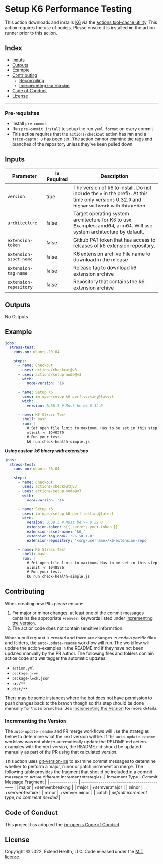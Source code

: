 # Setup K6 Performance Testing

This action downloads and installs [K6](https://k6.io/) via the [Actions tool-cache utility](https://github.com/actions/toolkit/tree/main/packages/tool-cache).  This action requires the use of nodejs.  Please ensure
it is installed on the action runner prior to this action.

## Index

- [Inputs](#inputs)
- [Outputs](#outputs)
- [Example](#example)
- [Contributing](#contributing)
  - [Recompiling](#recompiling)
  - [Incrementing the Version](#incrementing-the-version)
- [Code of Conduct](#code-of-conduct)
- [License](#license)

---
### Pre-requisites

- Install `pre-commit`
- Run `pre-commit install` to setup the run `yaml format` on every commit
- This action requires that the `actions/checkout` action has run and a `fetch-depth: 0` has been set.  The action cannot examine the tags and branches of the repository unless they've been pulled down.

## Inputs

| Parameter                 | Is Required | Description                                                                                                                                    |
| ------------------------- | ----------- | ---------------------------------------------------------------------------------------------------------------------------------------------- |
| `version`                 | true        | The version of k6 to install.  Do not include the `v` in the prefix.  At this time only versions 0.32.0 and higher will work with this action. |
| `architecture`            | false       | Target operating system architecture for K6 to use. Examples: amd64, arm64. Will use system architecture by default.                           |
| `extension-token`         | false       | Github PAT token that has access to releases of k6 extension repository.                                                                       |
| `extension-asset-name`    | false       | K6 extension archive File name to download in the release                                                                   |
| `extension-tag-name`      | false       | Release tag to download k6 extension archive.                                          |
| `extension-repository`    | false       | Repository that contains the k6 extension archive.                                          |

## Outputs

No Outputs

## Example

```yml
jobs:
  stress-test:
    runs-on: ubuntu-20.04

    steps:
      - name: Checkout
        uses: actions/checkout@v3
      - uses: actions/setup-node@v3
        with:
          node-version: '16'

      - name: Setup K6
        uses: im-open/setup-k6-perf-testing@latest
        with:
          version: 0.38.3 # Must be >= 0.32.0

      - name: K6 Stress Test
        shell: bash
        run: |
          # Set open file limit to maximum. Has to be set in this step to take affect.
          ulimit -n 1048576
          # Run your test.
          k6 run check-health-simple.js
```

***Using custom k6 binary with extensions***

```yml
jobs:
  stress-test:
    runs-on: ubuntu-20.04

    steps:
      - name: Checkout
        uses: actions/checkout@v3
      - uses: actions/setup-node@v3
        with:
          node-version: '16'

      - name: Setup K6
        uses: im-open/setup-k6-perf-testing@latest
        with:
          version: 0.38.3 # Must be >= 0.32.0
          extension-token: ${{ secrets.your-token }}
          extension-asset-name: 'k6_'
          extension-tag-name: 'k6-v0.1.0'
          extension-repository: '<org/username>/k6-extension-repo'

      - name: K6 Stress Test
        shell: bash
        run: |
          # Set open file limit to maximum. Has to be set in this step to take affect.
          ulimit -n 1048576
          # Run your test.
          k6 run check-health-simple.js
```

## Contributing

When creating new PRs please ensure:

1. For major or minor changes, at least one of the commit messages contains the appropriate `+semver:` keywords listed under [Incrementing the Version](#incrementing-the-version).
1. The action code does not contain sensitive information.

When a pull request is created and there are changes to code-specific files and folders, the `auto-update-readme` workflow will run.  The workflow will update the action-examples in the README.md if they have not been updated manually by the PR author. The following files and folders contain action code and will trigger the automatic updates:

- `action.yml`
- `package.json`
- `package-lock.json`
- `src/**`
- `dist/**`

There may be some instances where the bot does not have permission to push changes back to the branch though so this step should be done manually for those branches. See [Incrementing the Version](#incrementing-the-version) for more details.

### Incrementing the Version

The `auto-update-readme` and PR merge workflows will use the strategies below to determine what the next version will be.  If the `auto-update-readme` workflow was not able to automatically update the README.md action-examples with the next version, the README.md should be updated manually as part of the PR using that calculated version.

This action uses [git-version-lite] to examine commit messages to determine whether to perform a major, minor or patch increment on merge.  The following table provides the fragment that should be included in a commit message to active different increment strategies.
| Increment Type | Commit Message Fragment                     |
| -------------- | ------------------------------------------- |
| major          | +semver:breaking                            |
| major          | +semver:major                               |
| minor          | +semver:feature                             |
| minor          | +semver:minor                               |
| patch          | *default increment type, no comment needed* |

## Code of Conduct

This project has adopted the [im-open's Code of Conduct](https://github.com/im-open/.github/blob/main/CODE_OF_CONDUCT.md).

## License

Copyright &copy; 2022, Extend Health, LLC. Code released under the [MIT license](LICENSE).

[git-version-lite]: https://github.com/im-open/git-version-lite
